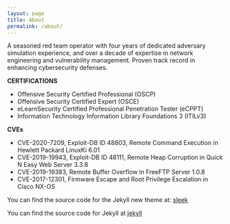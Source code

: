 ```yaml
---
layout: page
title: About
permalink: /about/
---
```


A seasoned red team operator with four years of dedicated adversary simulation experience, and over a
decade of expertise in network engineering and vulnerability management. Proven track record in enhancing cybersecurity
defenses.

**CERTIFICATIONS**
- Offensive Security Certified Professional (OSCP)
- Offensive Security Certified Expert (OSCE)
- eLearnSecurity Certified Professional Penetration Tester (eCPPT)
- Information Technology Information Library Foundations 3 (ITILv3)

**CVEs**
- CVE-2020-7209, Exploit-DB ID 48803, Remote Command Execution in Hewlett Packard LinuxKi 6.01
- CVE-2019-19943, Exploit-DB ID 48111, Remote Heap Corruption in Quick N Easy Web Server 3.3.8
- CVE-2019-19383, Remote Buffer Overflow in FreeFTP Server 1.0.8
- CVE-2017-12301, Firmware Escape and Root Privilege Escalation in Cisco NX-OS

You can find the source code for the Jekyll new theme at:
[sleek](https://github.com/janczizikow/sleek)

You can find the source code for Jekyll at
[jekyll](https://github.com/jekyll/jekyll)
